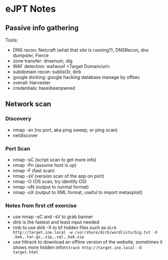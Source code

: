 # eJPT Notes

## Passive info gathering

Tools: 

- DNS recon: Netcraft (what that site is running?), DNSRecon, dns dumpster, Fierce
- zone transfer: dnsenum, dig
- WAF detection: wafwoof <Target Domain/url>
- subdomain recon: sublist3r, dirb
- google dorking: google hacking database manage by offsec
- overall: Harvester
- credentials: haveibeenpwned

## Network scan
### Discovery
- nmap -sn (no port, aka ping sweep, or ping scan)
- netdiscover

### Port Scan
- nmap -sC (script scan to get more info)
- nmap -Pn (assume host is up)
- nmap -F (fast scan)
- nmap -sV (version scan of the app on port)
- nmap -O (OS scan, try identify OS)
- nmap -oN (output to normal format)
- nmap -oX (output to XML format, useful to import metasploit)

### Notes from first ctf exercise

- use nmap -sC and -sV to grab banner
- dirb is the fastest and least input needed
- rmb to use dirb -X <file extension> to bf hidden files such as `dirb http://target.ine.local -w /usr/share/dirb/wordlists/big.txt -X .bak,.tar.gz,.zip,.sql,.bak.zip`
- use httrack to download an offline version of the website, sometimes it shows more hidden info`httrack http://target.ine.local -O target.html`
